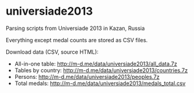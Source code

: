 universiade2013
===============

Parsing scripts from Universiade 2013 in Kazan, Russia

Everything except medal counts are stored as CSV files.

Download data (CSV, source HTML):

* All-in-one table: http://m-d.me/data/universiade2013/all_data.7z
* Tables by country: http://m-d.me/data/universiade2013/countries.7z
* Persons: http://m-d.me/data/universiade2013/peoples.7z
* Total medals: http://m-d.me/data/universiade2013/medals_total.csv